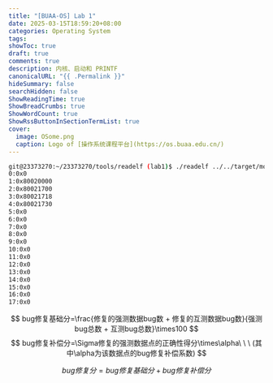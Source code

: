 ```yaml
---
title: "[BUAA-OS] Lab 1"
date: 2025-03-15T18:59:20+08:00
categories: Operating System
tags: 
showToc: true
draft: true
comments: true
description: 内核、启动和 PRINTF
canonicalURL: "{{ .Permalink }}"
hideSummary: false
searchHidden: false
ShowReadingTime: true
ShowBreadCrumbs: true
ShowWordCount: true
ShowRssButtonInSectionTermList: true
cover:
  image: OSome.png
  caption: Logo of [操作系统课程平台](https://os.buaa.edu.cn/)
---
```

```bash
git@23373270:~/23373270/tools/readelf (lab1)$ ./readelf ../../target/mos
0:0x0
1:0x80020000
2:0x80021700
3:0x80021718
4:0x80021730
5:0x0
6:0x0
7:0x0
8:0x0
9:0x0
10:0x0
11:0x0
12:0x0
13:0x0
14:0x0
15:0x0
16:0x0
17:0x0
```

$$ bug修复基础分=\frac{修复的强测数据bug数 + 修复的互测数据bug数}{强测bug总数 + 互测bug总数}\times100 $$ $$ bug修复补偿分=\Sigma修复的强测数据点的正确性得分\times\alpha\ \ \ (其中\alpha为该数据点的bug修复补偿系数) $$

$$ bug修复分=bug修复基础分+bug修复补偿分 $$

